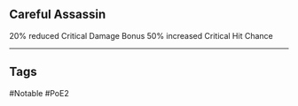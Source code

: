 ## Careful Assassin
20% reduced Critical Damage Bonus
50% increased Critical Hit Chance

---
## Tags
#Notable
#PoE2
